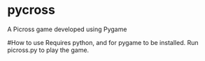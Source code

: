 # pycross
A Picross game developed using Pygame

#How to use
Requires python, and for pygame to be installed.
Run picross.py to play the game.
